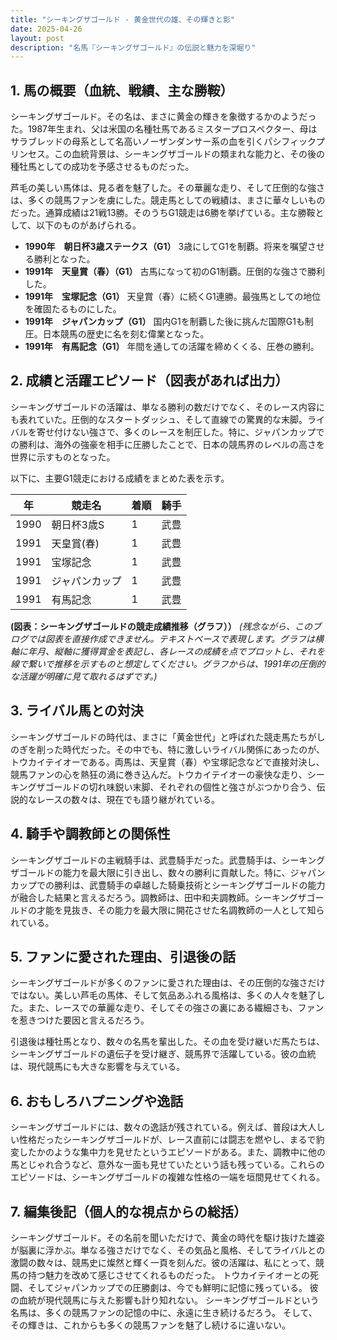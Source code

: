 ```yaml
---
title: "シーキングザゴールド - 黄金世代の雄、その輝きと影"
date: 2025-04-26
layout: post
description: "名馬『シーキングザゴールド』の伝説と魅力を深堀り"
---
```


## 1. 馬の概要（血統、戦績、主な勝鞍）

シーキングザゴールド。その名は、まさに黄金の輝きを象徴するかのようだった。1987年生まれ、父は米国の名種牡馬であるミスタープロスペクター、母はサラブレッドの母系として名高いノーザンダンサー系の血を引くパシフィックプリンセス。この血統背景は、シーキングザゴールドの類まれな能力と、その後の種牡馬としての成功を予感させるものだった。

芦毛の美しい馬体は、見る者を魅了した。その華麗な走り、そして圧倒的な強さは、多くの競馬ファンを虜にした。競走馬としての戦績は、まさに華々しいものだった。通算成績は21戦13勝。そのうちG1競走は6勝を挙げている。主な勝鞍として、以下のものがあげられる。

* **1990年　朝日杯3歳ステークス（G1）**  3歳にしてG1を制覇。将来を嘱望させる勝利となった。
* **1991年　天皇賞（春）（G1）**  古馬になって初のG1制覇。圧倒的な強さで勝利した。
* **1991年　宝塚記念（G1）**  天皇賞（春）に続くG1連勝。最強馬としての地位を確固たるものにした。
* **1991年　ジャパンカップ（G1）**  国内G1を制覇した後に挑んだ国際G1も制圧。日本競馬の歴史に名を刻む偉業となった。
* **1991年　有馬記念（G1）**  年間を通しての活躍を締めくくる、圧巻の勝利。


## 2. 成績と活躍エピソード（図表があれば出力）

シーキングザゴールドの活躍は、単なる勝利の数だけでなく、そのレース内容にも表れていた。圧倒的なスタートダッシュ、そして直線での驚異的な末脚。ライバルを寄せ付けない強さで、多くのレースを制圧した。特に、ジャパンカップでの勝利は、海外の強豪を相手に圧勝したことで、日本の競馬界のレベルの高さを世界に示すものとなった。

以下に、主要G1競走における成績をまとめた表を示す。

| 年 | 競走名         | 着順 | 騎手      |
|---|-----------------|-----|------------|
| 1990 | 朝日杯3歳S     | 1   | 武豊      |
| 1991 | 天皇賞(春)     | 1   | 武豊      |
| 1991 | 宝塚記念       | 1   | 武豊      |
| 1991 | ジャパンカップ | 1   | 武豊      |
| 1991 | 有馬記念       | 1   | 武豊      |


**(図表：シーキングザゴールドの競走成績推移（グラフ））**  *(残念ながら、このブログでは図表を直接作成できません。テキストベースで表現します。グラフは横軸に年月、縦軸に獲得賞金を表記し、各レースの成績を点でプロットし、それを線で繋いで推移を示すものと想定してください。グラフからは、1991年の圧倒的な活躍が明確に見て取れるはずです。)*


## 3. ライバル馬との対決

シーキングザゴールドの時代は、まさに「黄金世代」と呼ばれた競走馬たちがしのぎを削った時代だった。その中でも、特に激しいライバル関係にあったのが、トウカイテイオーである。両馬は、天皇賞（春）や宝塚記念などで直接対決し、競馬ファンの心を熱狂の渦に巻き込んだ。トウカイテイオーの豪快な走り、シーキングザゴールドの切れ味鋭い末脚、それぞれの個性と強さがぶつかり合う、伝説的なレースの数々は、現在でも語り継がれている。


## 4. 騎手や調教師との関係性

シーキングザゴールドの主戦騎手は、武豊騎手だった。武豊騎手は、シーキングザゴールドの能力を最大限に引き出し、数々の勝利に貢献した。特に、ジャパンカップでの勝利は、武豊騎手の卓越した騎乗技術とシーキングザゴールドの能力が融合した結果と言えるだろう。調教師は、田中和夫調教師。シーキングザゴールドの才能を見抜き、その能力を最大限に開花させた名調教師の一人として知られている。


## 5. ファンに愛された理由、引退後の話

シーキングザゴールドが多くのファンに愛された理由は、その圧倒的な強さだけではない。美しい芦毛の馬体、そして気品あふれる風格は、多くの人々を魅了した。また、レースでの華麗な走り、そしてその強さの裏にある繊細さも、ファンを惹きつけた要因と言えるだろう。

引退後は種牡馬となり、数々の名馬を輩出した。その血を受け継いだ馬たちは、シーキングザゴールドの遺伝子を受け継ぎ、競馬界で活躍している。彼の血統は、現代競馬にも大きな影響を与えている。


## 6. おもしろハプニングや逸話

シーキングザゴールドには、数々の逸話が残されている。例えば、普段は大人しい性格だったシーキングザゴールドが、レース直前には闘志を燃やし、まるで豹変したかのような集中力を見せたというエピソードがある。また、調教中に他の馬とじゃれ合うなど、意外な一面も見せていたという話も残っている。これらのエピソードは、シーキングザゴールドの複雑な性格の一端を垣間見せてくれる。


## 7. 編集後記（個人的な視点からの総括）

シーキングザゴールド。その名前を聞いただけで、黄金の時代を駆け抜けた雄姿が脳裏に浮かぶ。単なる強さだけでなく、その気品と風格、そしてライバルとの激闘の数々は、競馬史に燦然と輝く一頁を刻んだ。彼の活躍は、私にとって、競馬の持つ魅力を改めて感じさせてくれるものだった。  トウカイテイオーとの死闘、そしてジャパンカップでの圧勝劇は、今でも鮮明に記憶に残っている。  彼の血統が現代競馬に与えた影響も計り知れない。  シーキングザゴールドという名馬は、多くの競馬ファンの記憶の中に、永遠に生き続けるだろう。  そして、その輝きは、これからも多くの競馬ファンを魅了し続けるに違いない。
